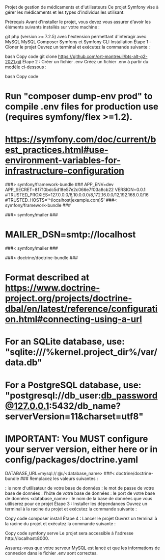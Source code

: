 Projet de gestion de médicaments et d'utilisateurs
Ce projet Symfony vise à gérer les médicaments et les types d'individus les utilisant.

Prérequis
Avant d'installer le projet, vous devez vous assurer d'avoir les éléments suivants installés sur votre machine :

git
php (version >= 7.2.5) avec l'extension permettant d'interagir avec MySQL
MySQL
Composer
Symfony et Symfony CLI
Installation
Étape 1 : Cloner le projet
Ouvrez un terminal et exécutez la commande suivante :

bash
Copy code
git clone https://github.com/ort-montreuil/bts-alt-g2-2021.git
Étape 2 : Créer un fichier .env
Créez un fichier .env à partir du modèle ci-dessous :

bash
Copy code
# Run "composer dump-env prod" to compile .env files for production use (requires symfony/flex >=1.2).
# https://symfony.com/doc/current/best_practices.html#use-environment-variables-for-infrastructure-configuration

###> symfony/framework-bundle ###
APP_ENV=dev
APP_SECRET=81710bdc5d18e57e2c066e7f03a8cb22
VERSION=0.0.1
#TRUSTED_PROXIES=127.0.0.0/8,10.0.0.0/8,172.16.0.0/12,192.168.0.0/16
#TRUSTED_HOSTS='^(localhost|example\.com)$'
###< symfony/framework-bundle ###

###> symfony/mailer ###
# MAILER_DSN=smtp://localhost
###< symfony/mailer ###

###> doctrine/doctrine-bundle ###
# Format described at https://www.doctrine-project.org/projects/doctrine-dbal/en/latest/reference/configuration.html#connecting-using-a-url
# For an SQLite database, use: "sqlite:///%kernel.project_dir%/var/data.db"
# For a PostgreSQL database, use: "postgresql://db_user:db_password@127.0.0.1:5432/db_name?serverVersion=11&charset=utf8"
# IMPORTANT: You MUST configure your server version, either here or in config/packages/doctrine.yaml
DATABASE_URL=mysql://<username>:<password>@<host>:<port>/<database_name>
###< doctrine/doctrine-bundle ###
Remplacez les valeurs suivantes :

<username> : le nom d'utilisateur de votre base de données
<password> : le mot de passe de votre base de données
<host> : l'hôte de votre base de données
<port> : le port de votre base de données
<database_name> : le nom de la base de données que vous utiliserez pour ce projet
Étape 3 : Installer les dépendances
Ouvrez un terminal à la racine du projet et exécutez la commande suivante :

Copy code
composer install
Étape 4 : Lancer le projet
Ouvrez un terminal à la racine du projet et exécutez la commande suivante :

Copy code
symfony serve
Le projet sera accessible à l'adresse http://localhost:8000.

Assurez-vous que votre serveur MySQL est lancé et que les informations de connexion dans le fichier .env sont correctes.